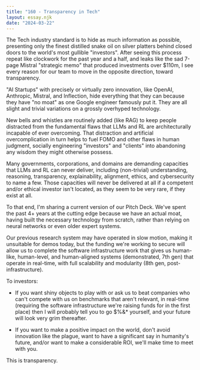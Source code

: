 ```yaml
---
title: "160 - Transparency in Tech"
layout: essay.njk
date: "2024-03-22"
---
```


The Tech industry standard is to hide as much information as possible, presenting only the finest distilled snake oil on silver platters behind closed doors to the world's most gullible "investors". After seeing this process repeat like clockwork for the past year and a half, and leaks like the sad 7-page Mistral "strategic memo" that produced investments over $110m, I see every reason for our team to move in the opposite direction, toward transparency.

"AI Startups" with precisely or virtually zero innovation, like OpenAI, Anthropic, Mistral, and Inflection, hide everything that they can because they have "no moat" as one Google engineer famously put it. They are all slight and trivial variations on a grossly overhyped technology.

New bells and whistles are routinely added (like RAG) to keep people distracted from the fundamental flaws that LLMs and RL are architecturally incapable of ever overcoming. That distraction and artificial overcomplication in turn helps to fuel FOMO and other flaws in human judgment, socially engineering "investors" and "clients" into abandoning any wisdom they might otherwise possess.

Many governments, corporations, and domains are demanding capacities that LLMs and RL can never deliver, including (non-trivial) understanding, reasoning, transparency, explainability, alignment, ethics, and cybersecurity to name a few. Those capacities will never be delivered at all if a competent and/or ethical investor isn't located, as they seem to be very rare, if they exist at all.

To that end, I'm sharing a current version of our Pitch Deck. We've spent the past 4+ years at the cutting edge because we have an actual moat, having built the necessary technology from scratch, rather than relying on neural networks or even older expert systems.

Our previous research system may have operated in slow motion, making it unsuitable for demos today, but the funding we're working to secure will allow us to complete the software infrastructure work that gives us human-like, human-level, and human-aligned systems (demonstrated, 7th gen) that operate in real-time, with full scalability and modularity (8th gen, post-infrastructure).

To investors:

- If you want shiny objects to play with or ask us to beat companies who can't compete with us on benchmarks that aren't relevant, in real-time (requiring the software infrastructure we're raising funds for in the first place) then I will probably tell you to go $%&\* yourself, and your future will look very grim thereafter.

- If you want to make a positive impact on the world, don't avoid innovation like the plague, want to have a significant say in humanity's future, and/or want to make a considerable ROI, we'll make time to meet with you.

This is transparency.
